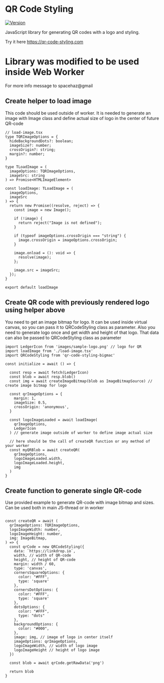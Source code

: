# QR Code Styling
[![Version](https://img.shields.io/npm/v/qr-code-styling.svg)](https://www.npmjs.org/package/qr-code-styling)

JavaScript library for generating QR codes with a logo and styling.

Try it here https://qr-code-styling.com

# Library was modified to be used inside Web Worker
For more info message to spacehaz@gmail


## Create helper to load image
This code should be used outside of worker.
It is needed to generate an image with Image class and define actual size of logo in the center of future QR-code

```tsx
// load-image.tsx
type TQRImageOptions = {
  hideBackgroundDots?: boolean;
  imageSize?: number;
  crossOrigin?: string;
  margin?: number;
}

type TLoadImage = (
  imageOptions: TQRImageOptions,
  imageSrc: string
) => Promise<HTMLImageElement>

const loadImage: TLoadImage = (
  imageOptions,
  imageSrc
) => {
  return new Promise((resolve, reject) => {
    const image = new Image();

    if (!image) {
      return reject("Image is not defined");
    }

    if (typeof imageOptions.crossOrigin === "string") {
      image.crossOrigin = imageOptions.crossOrigin;
    }

    image.onload = (): void => {
      resolve(image);
    };

    image.src = imageSrc;
  });
}

export default loadImage

```

## Create QR code with previously rendered logo using helper above
You need to get an image bitmap for logo. It can be used inside virtual canvas, so you can pass it to QRCodeStyling class as parameter.
Also you need to generate logo once and get width and height of that logo. That data can also be passed to QRCodeStyling class as parameter

```tsx
import LedgerIcon from 'images/sample-logo.png' // logo for QR
import loadImage from './load-image.tsx'
import QRCodeStyling from 'qr-code-styling-bigmac'

const initialize = await () => {

  const resp = await fetch(LedgerIcon)
  const blob = await resp.blob()
  const img = await createImageBitmap(blob as ImageBitmapSource) // create image bitmap for logo

  const qrImageOptions = {
    margin: 1,
    imageSize: 0.5,
    crossOrigin: 'anonymous',
  }

  const logoImageLoaded = await loadImage(
    qrImageOptions,
    LedgerIcon
  ) // generate image outside of worker to define image actual size

  // here should be the call of createQR function or any method of your worker
  const myQRBlob = await createQR(
    qrImageOptions,
    logoImageLoaded.width,
    logoImageLoaded.height,
    img
  )
}

```

## Create function to generate single QR-code
Use provided example to generate QR-code with image bitmap and sizes.
Can be used both in main JS-thread or in worker

```tsx

const createQR = await (
  qrImageOptions: TQRImageOptions,
  logoImageWidth: number,
  logoImageHeight: number,
  img: ImageBitmap,
) => {
  const qrCode = new QRCodeStyling({
    data: `https://linkdrop.io`,
    width, // width of QR-code
    height, // height of QR-code
    margin: width / 60,
    type: 'canvas',
    cornersSquareOptions: {
      color: "#FFF",
      type: 'square'
    },
    cornersDotOptions: {
      color: "#FFF",
      type: 'square'
    },
    dotsOptions: {
      color: "#FFF",
      type: "dots"
    },
    backgroundOptions: {
      color: "#000",
    },
    image: img, // image of logo in center itself
    imageOptions: qrImageOptions,
    logoImageWidth, // width of logo image
    logoImageHeight // height of logo image
  })

  const blob = await qrCode.getRawData('png')
  
  return blob
}


```